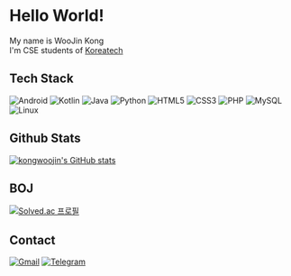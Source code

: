 # Hello World!
My name is WooJin Kong  
I'm CSE students of [Koreatech](https://www.koreatech.ac.kr/)

## Tech Stack
<img alt="Android" src="https://img.shields.io/badge/Android-3DDC84.svg?&style=for-the-badge&logo=Android&logoColor=white"/>
<img alt="Kotlin" src="https://img.shields.io/badge/Kotlin-7F52FF.svg?&style=for-the-badge&logo=Kotlin&logoColor=white"/>
<img alt="Java" src="https://img.shields.io/badge/Java-007396.svg?&style=for-the-badge&logo=Java&logoColor=white"/>
<img alt="Python" src="https://img.shields.io/badge/Python-3776AB.svg?&style=for-the-badge&logo=Python&logoColor=white"/>
<img alt="HTML5" src="https://img.shields.io/badge/HTML5-E34F26.svg?&style=for-the-badge&logo=HTML5&logoColor=white"/>
<img alt="CSS3" src="https://img.shields.io/badge/CSS3-1572B6.svg?&style=for-the-badge&logo=CSS3&logoColor=white"/>
<img alt="PHP" src="https://img.shields.io/badge/PHP-777BB4.svg?&style=for-the-badge&logo=PHP&logoColor=white"/>
<img alt="MySQL" src="https://img.shields.io/badge/MySQL-4479A1.svg?&style=for-the-badge&logo=MySQL&logoColor=white"/>
<img alt="Linux" src="https://img.shields.io/badge/Linux-FCC624.svg?&style=for-the-badge&logo=Linux&logoColor=white"/>

## Github Stats
[![kongwoojin's GitHub stats](https://github-readme-stats.vercel.app/api?username=kongwoojin&count_private=true&show_icons=true)](https://github.com/anuraghazra/github-readme-stats)

## BOJ
[![Solved.ac 프로필](http://mazassumnida.wtf/api/v2/generate_badge?boj=kongjak)](https://solved.ac/kongjak)

## Contact
<a href="mailto:kongwoojin03@gmail.com"><img alt="Gmail" src="https://img.shields.io/badge/Gmail-EA4335.svg?&style=for-the-badge&logo=Gmail&logoColor=white"/></a>
<a href="https://t.me/Kongjak"><img alt="Telegram" src="https://img.shields.io/badge/Telegram-26A5E4.svg?&style=for-the-badge&logo=Gmail&logoColor=white"/></a>